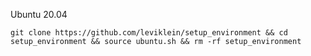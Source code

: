 
Ubuntu 20.04

`git clone https://github.com/leviklein/setup_environment && cd setup_environment && source ubuntu.sh && rm -rf setup_environment`

